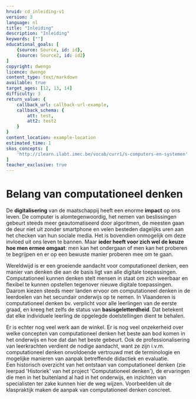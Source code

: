 ```yaml
---
hruid: cd_inleiding-v1
version: 3
language: nl
title: "Inleiding"
description: "Inleiding"
keywords: [""]
educational_goals: [
    {source: Source, id: id}, 
    {source: Source2, id: id2}
]
copyright: dwengo
licence: dwengo
content_type: text/markdown
available: true
target_ages: [12, 13, 14]
difficulty: 3
return_value: {
    callback_url: callback-url-example,
    callback_schema: {
        att: test,
        att2: test2
    }
}
content_location: example-location
estimated_time: 1
skos_concepts: [
    'http://ilearn.ilabt.imec.be/vocab/curr1/s-computers-en-systemen'
]
teacher_exclusive: true
---
```


# Belang van computationeel denken

De **digitalisering** van de maatschappij heeft een enorme **impact** op ons leven. De computer is alomtegenwoordig, het nemen van beslissingen gebeurt steeds meer geautomatiseerd door algoritmen, de meesten gaan de deur niet uit zonder smartphone en velen besteden dagelijks uren aan het checken van hun sociale media.
Het is bovendien onmogelijk om deze invloed uit ons leven te bannen. Maar **ieder heeft voor zich wel de keuze hoe men ermee omgaat**: men kan het ondergaan of men kan het proberen te begrijpen en er op een bewuste manier proberen mee om te gaan. 

Wereldwijd is er een groeiende aandacht voor computationeel denken, een manier van denken die aan de basis ligt van alle digitale toepassingen. Computationeel kunnen denken stelt mensen in staat om zich weerbaar en flexibel te kunnen opstellen tegenover nieuwe digitale toepassingen. Daarom kiezen steeds meer landen ervoor om computationeel denken in de leerdoelen van het secundair onderwijs op te nemen. 
In Vlaanderen is computationeel denken bv. verplicht voor alle leerlingen van de eerste graad, en kreeg het zelfs de status van **basisgeletterdheid**. Dat betekent dat elke individuele leerling de opgelegde doelstellingen dient te behalen. 

Er is echter nog veel werk aan de winkel. Er is nog veel onzekerheid over welke concepten van computationeel denken het beste aan bod komen in het onderwijs en hoe dat dan het beste gebeurt. Ook de professionalisering van leerkrachten verdient de nodige aandacht, want ze zijn i.v.m. computationeel denken onvoldoende vertrouwd met de terminologie en mogelijke manieren van aanpak betreffende didactiek en evaluatie.<br>
Een historisch overzicht van het ontstaan van computationeel denken (zie leerpad 'Historiek' van het project 'Computationeel denken'), de ervaringen die men in het buitenland al had in het onderwijs, en inzichten van specialisten ter zake kunnen hier de weg wijzen. Voorbeelden uit de klaspraktijk maken de aanpak van computationeel denken concreet.
